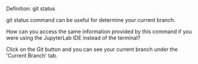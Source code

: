 Definition: git status

git status command can be useful for determine your current branch.

How can you access the same information provided by this command if you were using the JupyterLab IDE instead of the terminal?

Click on the Git button and you can see your current branch under the 'Current Branch' tab.